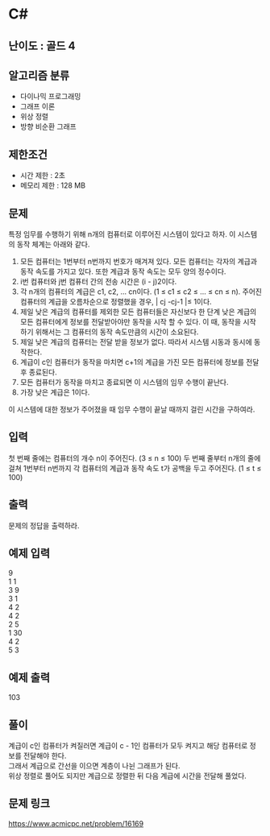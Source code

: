 # C#

## 난이도 : 골드 4

## 알고리즘 분류
  - 다이나믹 프로그래밍
  - 그래프 이론
  - 위상 정렬
  - 방향 비순환 그래프

## 제한조건
  - 시간 제한 : 2초
  - 메모리 제한 : 128 MB

## 문제
특정 임무를 수행하기 위해 n개의 컴퓨터로 이루어진 시스템이 있다고 하자. 이 시스템의 동작 체계는 아래와 같다.<br/>

  1. 모든 컴퓨터는 1번부터 n번까지 번호가 매겨져 있다. 모든 컴퓨터는 각자의 계급과 동작 속도를 가지고 있다. 또한 계급과 동작 속도는 모두 양의 정수이다.
  2. i번 컴퓨터와 j번 컴퓨터 간의 전송 시간은 (i - j)2이다.
  3. 각 n개의 컴퓨터의 계급은 c1, c2, … cn이다. (1 ≤ c1 ≤ c2 ≤ … ≤ cn ≤ n). 주어진 컴퓨터의 계급을 오름차순으로 정렬했을 경우, | cj -cj-1 |≤ 1이다. 
  4. 제일 낮은 계급의 컴퓨터를 제외한 모든 컴퓨터들은 자신보다 한 단계 낮은 계급의 모든 컴퓨터에게 정보를 전달받아야만 동작을 시작 할 수 있다. 이 때, 동작을 시작하기 위해서는 그 컴퓨터의 동작 속도만큼의 시간이 소요된다.
  5. 제일 낮은 계급의 컴퓨터는 전달 받을 정보가 없다. 따라서 시스템 시동과 동시에 동작한다.
  6. 계급이 c인 컴퓨터가 동작을 마치면 c+1의 계급을 가진 모든 컴퓨터에 정보를 전달 후 종료된다.
  7. 모든 컴퓨터가 동작을 마치고 종료되면 이 시스템의 임무 수행이 끝난다.
  8. 가장 낮은 계급은 1이다.

이 시스템에 대한 정보가 주어졌을 때 임무 수행이 끝날 때까지 걸린 시간을 구하여라.<br/>


## 입력
첫 번째 줄에는 컴퓨터의 개수 n이 주어진다. (3 ≤ n ≤ 100) 두 번째 줄부터 n개의 줄에 걸쳐 1번부터 n번까지 각 컴퓨터의 계급과 동작 속도 t가 공백을 두고 주어진다. (1 ≤ t ≤ 100)<br/>


## 출력
문제의 정답을 출력하라.<br/>


## 예제 입력
9<br/>
1 1<br/>
3 9<br/>
3 1<br/>
4 2<br/>
4 2<br/>
2 5<br/>
1 30<br/>
4 2<br/>
5 3<br/>


## 예제 출력
103<br/>


## 풀이
계급이 c인 컴퓨터가 켜질러면 계급이 c - 1인 컴퓨터가 모두 켜지고 해당 컴퓨터로 정보를 전달해야 한다.<br/>
그래서 계급으로 간선을 이으면 계층이 나뉜 그래프가 된다.<br/>
위상 정렬로 풀어도 되지만 계급으로 정렬한 뒤 다음 계급에 시간을 전달해 풀었다.<br/>


## 문제 링크
https://www.acmicpc.net/problem/16169